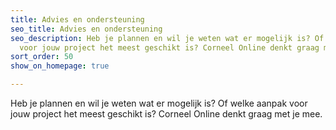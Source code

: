 ```yaml
---
title: Advies en ondersteuning
seo_title: Advies en ondersteuning
seo_description: Heb je plannen en wil je weten wat er mogelijk is? Of welke aanpak
  voor jouw project het meest geschikt is? Corneel Online denkt graag met je mee.
sort_order: 50
show_on_homepage: true

---
```

Heb je plannen en wil je weten wat er mogelijk is? Of welke aanpak voor jouw project het meest geschikt is? Corneel Online denkt graag met je mee.